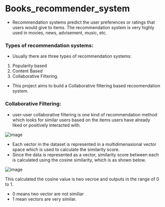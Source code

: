 # Books_recommender_system

* Recommendation systems predict the user preferences or ratings that users would give to items. The recommendation system is very highly used in movies, news, advisement, music, etc.

### Types of recommendation systems:

* Usually there are three types of recommendation systems:
1. Popularity based
2. Content Based
3. Collaborative Filtering.

* This project aims to build a Collaborative filtering based recoomendation system.

### Collaborative Filtering:
* user-user collaborative filtering is one kind of recommendation method which looks for similar users based on the items users have already liked or positively interacted with.

![image](https://user-images.githubusercontent.com/100184532/235651085-998b5b3a-1434-4c04-89b6-fe9d0eee1af5.png)

* Each vector in the dataset is represented in a multidimenasional vector space which is used to calculate the similarity score.
* Since the data is represented as a vector, similarity score between each is calculated using the cosine similarity, which is as shown below.

![image](https://user-images.githubusercontent.com/100184532/235652616-4749100f-f570-4c34-b6d2-822123f4180d.png)

This calculated the cosine value is two vecroe and outputs in the range of 0 to 1.
* 0 means two vector are not similiar
* 1 mean vectors are very similar.
